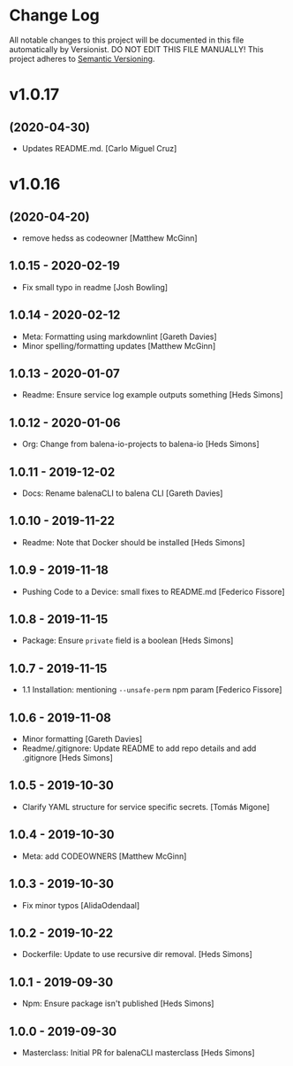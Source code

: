 # Change Log

All notable changes to this project will be documented in this file
automatically by Versionist. DO NOT EDIT THIS FILE MANUALLY!
This project adheres to [Semantic Versioning](http://semver.org/).

# v1.0.17
## (2020-04-30)

* Updates README.md. [Carlo Miguel Cruz]

# v1.0.16
## (2020-04-20)

* remove hedss as codeowner [Matthew McGinn]

## 1.0.15 - 2020-02-19

* Fix small typo in readme [Josh Bowling]

## 1.0.14 - 2020-02-12

* Meta: Formatting using markdownlint [Gareth Davies]
* Minor spelling/formatting updates [Matthew McGinn]

## 1.0.13 - 2020-01-07

* Readme: Ensure service log example outputs something [Heds Simons]

## 1.0.12 - 2020-01-06

* Org: Change from balena-io-projects to balena-io [Heds Simons]

## 1.0.11 - 2019-12-02

* Docs: Rename balenaCLI to balena CLI [Gareth Davies]

## 1.0.10 - 2019-11-22

* Readme: Note that Docker should be installed [Heds Simons]

## 1.0.9 - 2019-11-18

* Pushing Code to a Device: small fixes to README.md [Federico Fissore]

## 1.0.8 - 2019-11-15

* Package: Ensure `private` field is a boolean [Heds Simons]

## 1.0.7 - 2019-11-15

* 1.1 Installation: mentioning `--unsafe-perm` npm param [Federico Fissore]

## 1.0.6 - 2019-11-08

* Minor formatting [Gareth Davies]
* Readme/.gitignore: Update README to add repo details and add .gitignore [Heds Simons]

## 1.0.5 - 2019-10-30

* Clarify YAML structure for service specific secrets. [Tomás Migone]

## 1.0.4 - 2019-10-30

* Meta: add CODEOWNERS [Matthew McGinn]

## 1.0.3 - 2019-10-30

* Fix minor typos [AlidaOdendaal]

## 1.0.2 - 2019-10-22

* Dockerfile: Update to use recursive dir removal. [Heds Simons]

## 1.0.1 - 2019-09-30

* Npm: Ensure package isn't published [Heds Simons]

## 1.0.0 - 2019-09-30

* Masterclass: Initial PR for balenaCLI masterclass [Heds Simons]
